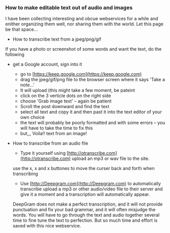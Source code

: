 ### How to make editable text out of audio and images

I have been collecting interesting and obcue webservices for a while and enither organizing them well, nor sharing them with the world.  Let this page be that space...

* How to transcribe text from a jpeg/png/gif

If you have a photo or screenshot of some words and want the text, do the following

* get a Google account, sign into it
   * go to [https://keep.google.com](https://keep.google.com)
   * drag the jpeg/gif/png file to the browser screen where it says 'Take a note...'
   * It will upload (this might take a few moment, be pateint
   * click on the 3 verticle dots on the right side
   * choose 'Grab image text' – again be patient
   * Scroll the post downward and find the text
   * select all text and copy it and then past it into the text editor of your own choice
   * the text will probably be poorly formatted and with some errors – you will have to take the time to fix this
   * but,,, Voila!! text from an image! 

* How to transcribe from an audio file
    * Type it yourself using [http://otranscribe.com](http://otranscribe.com)
    upload an mp3 or wav file to the site.
    
    use the  x, x and x buttones to move the curser back and forth when transcribing
      
    * Use [http://Deepgram.com](http://Deepgram.com) to automatically transcribe
    upload a mp3 or other audio/video file to their server and give it a moment and a transcription will automatically appear.
    
    DeepGram does not make a perfect transcription, and it will not provide punctuation and fix your bad grammar, and it will often misjudge the words.  You will have to go through the text and audio together several time to fine tune the text to perfection.  But so much time and effort is saved with this nice webservice. 
    
